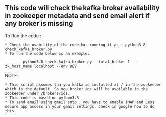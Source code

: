 ## This code will check the kafka broker availability in zookeeper metadata and send email alert if any broker is missing

To Run the code :

    * Check the usability of the code but running it as : python3.8 check_kafka_broker.py
    * To run the code below is an example:

            python3.8 check_kafka_broker.py --total_broker 1 --zk_host_name localhost --env DEV

NOTE :

    * This script assumes tha you kafka is installed at / in the zookeeper which is the default. So you broker ids will be available in the zookeeper under /brokers/ids.
    * This code is based on python3.8
    * To send email using gmail smtp , you have to enable IMAP and Less secure app access in your gmail settings. Check in google how to do this.
            